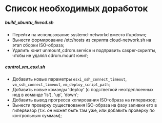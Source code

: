 # Список необходимых доработок

##### build_ubuntu_livecd.sh

* Перейти на использование systemd-networkd вместо ifupdown;
* Вынести формирование /etc/hosts из скрипта cloud-network.sh на этап сборки ISO-образа;
* Удалить юнит unmount_cdrom.service и подправить casper-скрипты, чтобы не удалял cdrom.mount юнит;

##### control_vm_esxi.sh

* Добавить новые параметры `esxi_ssh_connect_timeout`, `vm_ssh_connect_timeout`, `vm_deploy_script_path`;
* Добавить новые команды 'deploy' (с подстветкой неотдеплоенных нод в команде 'ls'), 'up', 'down';
* Добавить вывод прогресса копирования ISO-образа на гипервизор;
* Вынести проверку существования ISO-образа на фазу заливки его в гипервизор (т.к. он может быть там уже,
  или добавить проверку по контрольным суммам);
